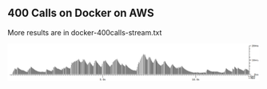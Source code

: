 ## 400 Calls on Docker on AWS

More results are in docker-400calls-stream.txt

![Sample jitter](https://raw.githubusercontent.com/jdeglopper/aws-sipp/master/results/docker-400calls-sample-jitter.png)
